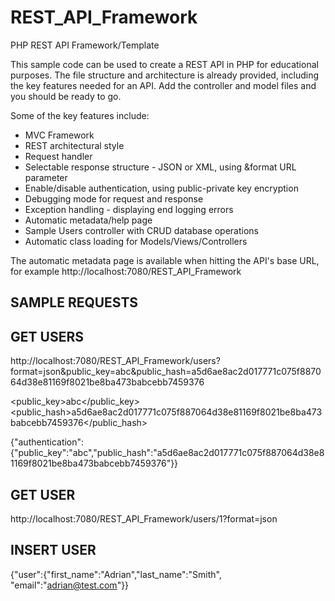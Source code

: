 # REST_API_Framework
PHP REST API Framework/Template

This sample code can be used to create a REST API in PHP for educational purposes. The file structure and architecture is already provided, including the key features needed for an API. Add the controller and model files and you should be ready to go.


Some of the key features include:
<ul><li>MVC Framework</li>
<li>REST architectural style</li>
<li>Request handler</li>
<li>Selectable response structure - JSON or XML, using &format URL parameter</li>
<li>Enable/disable authentication, using public-private key encryption</li>
<li>Debugging mode for request and response</li>
<li>Exception handling - displaying end logging errors</li>
<li>Automatic metadata/help page</li>
<li>Sample Users controller with CRUD database operations</li>
<li>Automatic class loading for Models/Views/Controllers</li></ul>

The automatic metadata page is available when hitting the API's base URL, for example http://localhost:7080/REST_API_Framework 

SAMPLE REQUESTS
------------------------------


GET USERS
------------------------------
http://localhost:7080/REST_API_Framework/users?format=json&public_key=abc&public_hash=a5d6ae8ac2d017771c075f887064d38e81169f8021be8ba473babcebb7459376

<root><authentication><public_key>abc</public_key><public_hash>a5d6ae8ac2d017771c075f887064d38e81169f8021be8ba473babcebb7459376</public_hash></authentication></root>

{"authentication":{"public_key":"abc","public_hash":"a5d6ae8ac2d017771c075f887064d38e81169f8021be8ba473babcebb7459376"}}



GET USER
------------------------------
http://localhost:7080/REST_API_Framework/users/1?format=json


INSERT USER
------------------------------
{"user":{"first_name":"Adrian","last_name":"Smith", "email":"adrian@test.com"}}
